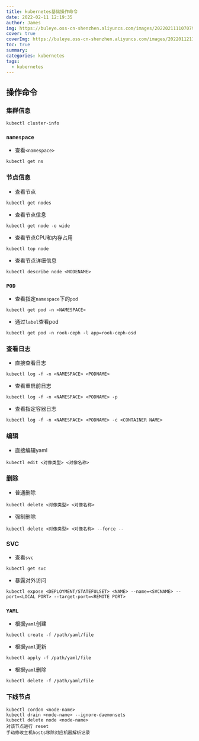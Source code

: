 ```yaml
---
title: kubernetes基础操作命令
date: 2022-02-11 12:19:35
author: James
img: https://buleye.oss-cn-shenzhen.aliyuncs.com/images/202202111107079.png
cover: true
coverImg: https://buleye.oss-cn-shenzhen.aliyuncs.com/images/202201121153157.png
toc: true
summary:  
categories: kubernetes
tags:
  - kubernetes
---
```


## 操作命令

### 集群信息

```
kubectl cluster-info
```

### `namespace`

- 查看`<namespace>`

```
kubectl get ns
```

### 节点信息

- 查看节点

```
kubectl get nodes
```

- 查看节点信息

```
kubectl get node -o wide 
```

- 查看节点CPU和内存占用

```
kubectl top node 
```

- 查看节点详细信息

```
kubectl describe node <NODENAME>
```

### `POD`

- 查看指定`namespace`下的`pod`

```
kubectl get pod -n <NAMESPACE>
```

- 通过`label`查看pod

```
kubectl get pod -n rook-ceph -l app=rook-ceph-osd
```

### 查看日志

- 直接查看日志

```
kubectl log -f -n <NAMESPACE> <PODNAME>
```

- 查看重启前日志

```
kubectl log -f -n <NAMESPACE> <PODNAME> -p 
```

- 查看指定容器日志

```
kubectl log -f -n <NAMESPACE> <PODNAME> -c <CONTAINER NAME>
```

### 编辑

- 直接编辑yaml

```
kubectl edit <对像类型> <对像名称>
```

### 删除

- 普通删除

```
kubectl delete <对像类型> <对像名称>
```
- 强制删除

```
kubectl delete <对像类型> <对像名称> --force --
```

### SVC

- 查看`svc`

```
kubectl get svc
```

- 暴露对外访问

```
kubectl expose <DEPLOYMENT/STATEFULSET> <NAME> --name=<SVCNAME> --port=<LOCAL PORT> --target-port=<REMOTE PORT>
```

### `YAML`

- 根据`yaml`创建

```
kubectl create -f /path/yaml/file
```

- 根据`yaml`更新

```
kubectl apply -f /path/yaml/file
```

- 根据`yaml`删除

```
kubectl delete -f /path/yaml/file
```

### **下线节点**

```
kubectl cordon <node-name>
kubectl drain <node-name> --ignore-daemonsets
kubectl delete node <node-name>
对该节点进行 reset
手动修改主机hosts移除对应机器解析记录
```